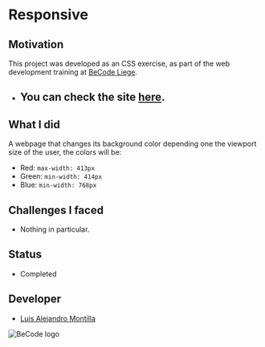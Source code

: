 # Responsive

## Motivation

This project was developed as an CSS exercise, as part of the web development training at [BeCode Liege](https://github.com/becodeorg).

- ## You can check the site [here](https://alejove.github.io/responsive/ ).

## What I did
 A webpage that changes its background color depending one the viewport size of the user, the colors will be:
 - Red: ```max-width: 413px```
 - Green: ```min-width: 414px```
 - Blue:  ```min-width: 768px```

## Challenges I faced
- Nothing in particular.

## Status
- Completed

## Developer

- [Luis Alejandro Montilla](https://github.com/AlejoVE)



![BeCode logo](https://avatars3.githubusercontent.com/u/26875751?s=200&v=4 "BeCode")